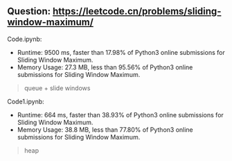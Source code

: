 ## Question: https://leetcode.cn/problems/sliding-window-maximum/

Code.ipynb:
* Runtime: 9500 ms, faster than 17.98% of Python3 online submissions for Sliding Window Maximum.
* Memory Usage: 27.3 MB, less than 95.56% of Python3 online submissions for Sliding Window Maximum.
> queue + slide windows

Code1.ipynb:
* Runtime: 664 ms, faster than 38.93% of Python3 online submissions for Sliding Window Maximum.
* Memory Usage: 38.8 MB, less than 77.80% of Python3 online submissions for Sliding Window Maximum.
> heap

